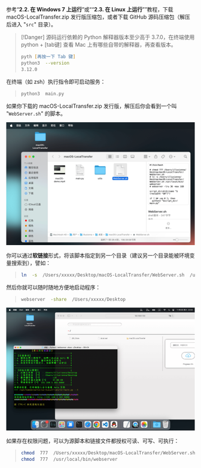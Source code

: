 参考“**2.2. 在 Windows 7 上运行**”或““**2.3. 在 Linux 上运行**””教程，下载 macOS-LocalTransfer.zip 发行版压缩包，或者下载 GitHub 源码压缩包（解压后进入 "`src`" 目录）。

> [!Danger]
> 源码运行依赖的 Python 解释器版本至少高于 3.7.0，在终端使用 python + [tab键] 查看 Mac 上有哪些自带的解释器，再查看版本。
> ```zsh
> pyth [再按一下 Tab 键]
> python3  --version
> 3.12.0
> ```

在终端（如 zsh）执行指令即可启动服务：

> ```zsh
> python3  main.py
> ```

如果你下载的 macOS-LocalTransfer.zip 发行版，解压后你会看到一个叫 "`WebServer.sh`" 的脚本。

<div style="text-align: center;">
    <img src="../assets/img/demo-mac.png" style="zoom:100%;" alt="Oops?">
</div>

你可以通过**软链接**形式，将该脚本指定到另一个目录（建议另一个目录能被环境变量搜索到），譬如：

> ```zsh
> ln  -s  /Users/xxxxx/Desktop/macOS-LocalTransfer/WebServer.sh  /usr/local/bin/webserver
> ```

然后你就可以随时随地方便地启动程序：

> ```zsh
> webserver  -share  /Users/xxxxx/Desktop
> ```

<div style="text-align: center;">
    <img src="../assets/img/demo-macOS.png" style="zoom:100%;" alt="Oops?">
</div>

如果存在权限问题，可以为源脚本和链接文件都授权可读、可写、可执行：

> ```zsh
> chmod  777  /Users/xxxxx/Desktop/macOS-LocalTransfer/WebServer.sh
> chmod  777  /usr/local/bin/webserver
> ```